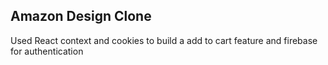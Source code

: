 ## Amazon Design Clone

Used React context and cookies to build a add to cart feature and firebase for authentication